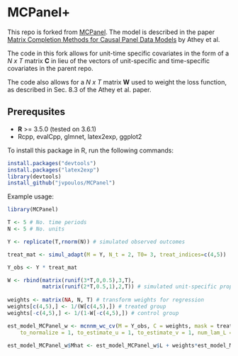 # MCPanel+

This repo is forked from [MCPanel](https://github.com/susanathey/MCPanel/). The model is described in the paper [Matrix Completion Methods for Causal Panel Data Models](http://arxiv.org/abs/1710.10251) by Athey et al. 

The code in this fork allows for unit-time specific covariates in the form of a *N x T* matrix **C** in lieu of the vectors of unit-specific and time-specific covariates in the parent repo. 

The code also allows for a *N x T* matrix **W** used to weight the loss function, as described in Sec. 8.3 of the Athey et al. paper. 


Prerequsites
------

* **R** >= 3.5.0 (tested on 3.6.1)
 * Rcpp, evalCpp, glmnet, latex2exp, ggplot2

To install this package in R, run the following commands:

```R
install.packages("devtools")
install.packages("latex2exp")
library(devtools) 
install_github("jvpoulos/MCPanel")
```

Example usage:

```R
library(MCPanel)

T <- 5 # No. time periods
N <- 5 # No. units

Y <- replicate(T,rnorm(N)) # simulated observed outcomes

treat_mat <- simul_adapt(M = Y, N_t = 2, T0= 3, treat_indices=c(4,5))

Y_obs <- Y * treat_mat

W <- rbind(matrix(runif(3*T,0,0.5),3,T),
		   matrix(runif(2*T,0.5,1),2,T)) # simulated unit-specific propensity score
 
weights <- matrix(NA, N, T) # transform weights for regression
weights[c(4,5),] <- 1/(W[c(4,5),]) # treated group
weights[-c(4,5),] <- 1/(1-W[-c(4,5),]) # control group

est_model_MCPanel_w <- mcnnm_wc_cv(M = Y_obs, C = weights, mask = treat_mat, W= weights, 
	to_normalize = 1, to_estimate_u = 1, to_estimate_v = 1, num_lam_L = 5, num_lam_B = 5, niter = 500, rel_tol = 1e-05, cv_ratio = 0.8, num_folds = 3, is_quiet = 1)

est_model_MCPanel_w$Mhat <- est_model_MCPanel_w$L + weights*est_model_MCPanel_w$B + replicate(T,est_model_MCPanel_w$u) + t(replicate(N,est_model_MCPanel_w$v))
```